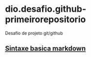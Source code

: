 # dio.desafio.github-primeirorepositorio
Desafio de projeto git/github 
## [Sintaxe basica markdown](https://www.markdownguide.org/)
